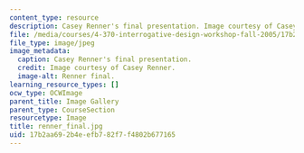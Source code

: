 ```yaml
---
content_type: resource
description: Casey Renner's final presentation. Image courtesy of Casey Renner.
file: /media/courses/4-370-interrogative-design-workshop-fall-2005/17b2aa692b4eefb782f7f4802b677165_renner_final.jpg
file_type: image/jpeg
image_metadata:
  caption: Casey Renner's final presentation.
  credit: Image courtesy of Casey Renner.
  image-alt: Renner final.
learning_resource_types: []
ocw_type: OCWImage
parent_title: Image Gallery
parent_type: CourseSection
resourcetype: Image
title: renner_final.jpg
uid: 17b2aa69-2b4e-efb7-82f7-f4802b677165
---
```

